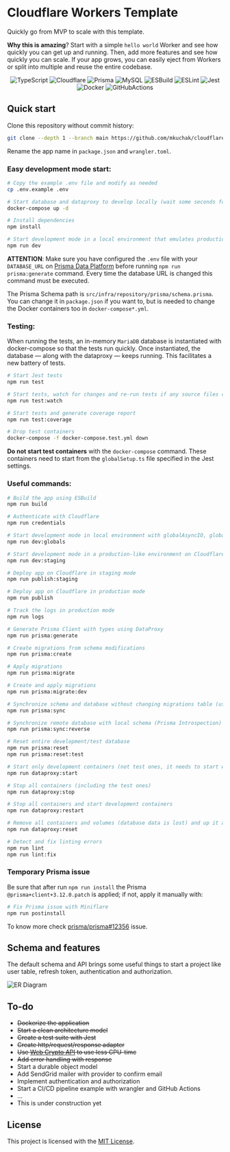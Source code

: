 # Cloudflare Workers Template

Quickly go from MVP to scale with this template.

**Why this is amazing**? Start with a simple `hello world` Worker and see how quickly you can get up and running. Then, add more features and see how quickly you can scale. If your app grows, you can easily eject from Workers or split into multiple and reuse the entire codebase.

<div align="center">

![TypeScript](https://img.shields.io/badge/TypeScript-3178c6.svg?logo=typescript&logoColor=white)
![Cloudflare](https://img.shields.io/badge/Cloudflare-F6821F?logo=cloudflare&logoColor=white)
![Prisma](https://img.shields.io/badge/Prisma-0C3249?logo=prisma)
![MySQL](https://img.shields.io/badge/MySQL-4479A1?logo=mysql&logoColor=white)
![ESBuild](https://img.shields.io/badge/ESBuild-EDB30B?logo=esbuild&logoColor=white)
![ESLint](https://img.shields.io/badge/ESLint-4B32C3?logo=eslint&logoColor=white)
![Jest](https://img.shields.io/badge/Jest-C21325.svg?logo=jest&logoColor=white)
![Docker](https://img.shields.io/badge/Docker-2496ED.svg?logo=docker&logoColor=white)
![GitHubActions](https://img.shields.io/badge/GitHub_Actions-%232671E5.svg?logo=githubactions&logoColor=white)


</div>

## Quick start

Clone this repository without commit history:
```bash
git clone --depth 1 --branch main https://github.com/mkuchak/cloudflare-workers-template.git my-awesome-app
```

Rename the app name in `package.json` and `wrangler.toml`.

### Easy development mode start:

```bash
# Copy the example .env file and modify as needed
cp .env.example .env

# Start database and dataproxy to develop locally (wait some seconds for container processes to rise)
docker-compose up -d

# Install dependencies
npm install

# Start development mode in a local environment that emulates production resources (Durable Objects, KV, etc.)
npm run dev
```

**ATTENTION**: Make sure you have configured the `.env` file with your `DATABASE_URL` on [Prisma Data Platform](https://www.prisma.io/dataplatform) before running `npm run prisma:generate` command. Every time the database URL is changed this command must be executed.

The Prisma Schema path is `src/infra/repository/prisma/schema.prisma`. You can change it in `package.json` if you want to, but is needed to change the Docker containers too in `docker-compose*.yml`.

### Testing:

When running the tests, an in-memory `MariaDB` database is instantiated with docker-compose so that the tests run quickly. Once instantiated, the database — along with the dataproxy — keeps running. This facilitates a new battery of tests.

```bash
# Start Jest tests
npm run test

# Start tests, watch for changes and re-run tests if any source files change
npm run test:watch

# Start tests and generate coverage report
npm run test:coverage

# Drop test containers
docker-compose -f docker-compose.test.yml down
```

**Do not start test containers** with the `docker-compose` command. These containers need to start from the `globalSetup.ts` file specified in the Jest settings.

### Useful commands:

```bash
# Build the app using ESBuild
npm run build

# Authenticate with Cloudflare
npm run credentials

# Start development mode in local environment with globalAsyncIO, globalTimers and globalRandom enabled
npm run dev:globals

# Start development mode in a production-like environment on Cloudflare
npm run dev:staging

# Deploy app on Cloudflare in staging mode
npm run publish:staging

# Deploy app on Cloudflare in production mode
npm run publish

# Track the logs in production mode
npm run logs

# Generate Prisma Client with types using DataProxy
npm run prisma:generate

# Create migrations from schema modifications
npm run prisma:create

# Apply migrations
npm run prisma:migrate

# Create and apply migrations
npm run prisma:migrate:dev

# Synchronize schema and database without changing migrations table (useful in PlanetScale)
npm run prisma:sync

# Synchronize remote database with local schema (Prisma Introspection)
npm run prisma:sync:reverse

# Reset entire development/test database
npm run prisma:reset
npm run prisma:reset:test

# Start only development containers (not test ones, it needs to start with test command)
npm run dataproxy:start

# Stop all containers (including the test ones)
npm run dataproxy:stop

# Stop all containers and start development containers
npm run dataproxy:restart

# Remove all containers and volumes (database data is lost) and up it again (excluding test containers)
npm run dataproxy:reset

# Detect and fix linting errors
npm run lint
npm run lint:fix
```

### Temporary Prisma issue

Be sure that after run `npm run install` the Prisma `@prisma+client+3.12.0.patch` is applied; if not, apply it manually with:
```bash
# Fix Prisma issue with Miniflare
npm run postinstall
```

To know more check [prisma/prisma#12356](https://github.com/prisma/prisma/issues/12356) issue.

## Schema and features

The default schema and API brings some useful things to start a project like user table, refresh token, authentication and authorization.

![ER Diagram](https://user-images.githubusercontent.com/3791148/166566897-39ffc6d1-f3ba-4aff-ad7a-77dda0fabae2.svg)

## To-do

- ~~Dockerize the application~~
- ~~Start a clean architecture model~~
- ~~Create a test suite with Jest~~
- ~~Create http/request/response adapter~~
- ~~Use [Web Crypto API](https://developers.cloudflare.com/workers/runtime-apis/web-crypto/) to use less CPU-time~~
- ~~Add error handling with response~~
- Start a durable object model
- Add SendGrid mailer with provider to confirm email
- Implement authentication and authorization
- Start a CI/CD pipeline example with wrangler and GitHub Actions
- ...
- This is under construction yet

## License

This project is licensed with the [MIT License](LICENSE).
